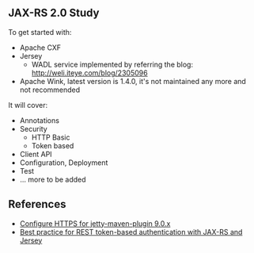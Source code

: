 JAX-RS 2.0 Study
-----------------------

To get started with:

- Apache CXF
- Jersey
	- WADL service implemented by referring the blog: http://weli.iteye.com/blog/2305096
- Apache Wink, latest version is 1.4.0, it's not maintained any more and not recommended

It will cover:

- Annotations
- Security
	- HTTP Basic
	- Token based
- Client API	
- Configuration, Deployment
- Test
- ... more to be added

## References

- [Configure HTTPS for jetty-maven-plugin 9.0.x](http://juplo.de/configure-https-for-jetty-maven-plugin-9-0-x/)
- [Best practice for REST token-based authentication with JAX-RS and Jersey](http://stackoverflow.com/questions/26777083/best-practice-for-rest-token-based-authentication-with-jax-rs-and-jersey)